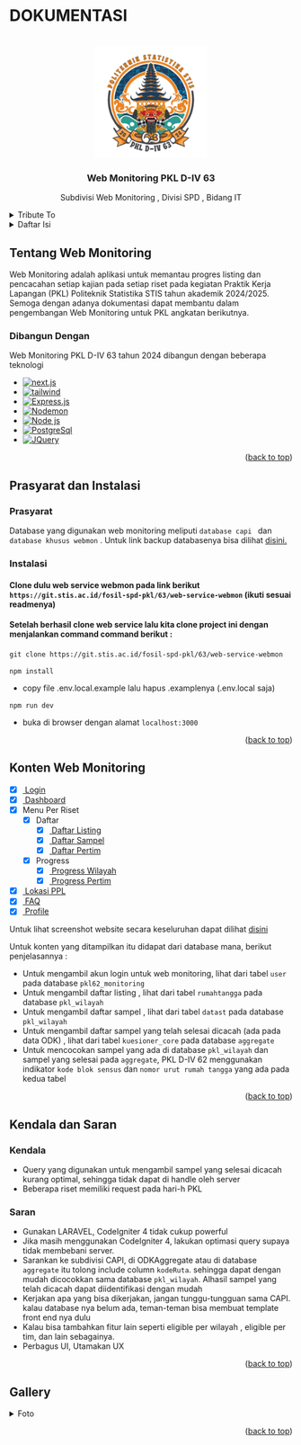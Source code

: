 # DOKUMENTASI

<a name="readme-top"></a>

<!-- PROJECT LOGO -->
<br />
<div align="center">
  <a href="#">
    <img src="public/img/logo/logo-icon.png" alt="Logo" width="200" height="200">
  </a>

  <h3 align="center">Web Monitoring PKL D-IV 63</h3>

  <p align="center">
    Subdivisi Web Monitoring , Divisi SPD , Bidang IT
    <br />
  </p>
</div>

<!-- TRIBUTE TO -->
<details>
  <summary>Tribute To</summary>
  <ol>
    <li>
        Ketua SPD : Muhammad Julian Firdaus <a>222112217@stis.ac.id</a> (3SI1)
    </li>
    <li>
        Subdivisi CAPI dan Server Tercinta
    </li>
    <li>
        Tim Web Monitoring yang telah membuat web monitoring
        <ul>
            <li>Ridho Pangestu <a>222011585@stis.ac.id (3SI3) </a></li>
            <li>Pandu Wahyu Aji <a>222011392@stis.ac.id (3SI2) </a></li>
            <li>Aliefta Zulvansyah B <a>222111873@stis.ac.id (3SI1)</a></li>
            <li>Sonya Ananta Panjaitain <a>222011469@stis.ac.id (3SD3) </a></li>
            <li>Nur Yudha Jati Prakoso <a>222011469@stis.ac.id (3SD3) </a></li>
        </ul>
    </li>
        <li>
        Teman-teman Bayangan Web monitoring yang turut membantu membangun web ini
        <ul>
            <li> 
             Muhammad Diva Amrullah <a>222112210@stis.ac.id (3SI1)</a>
            </li>
             <li> 
            Irsyad Fadhil Asyraf <a>222112116@stis.ac.id (3SI1)</a>
            </li>
               <li> 
            Agus Riyanto <a>222111855@stis.ac.id (3SI2)</a>
            </li>
              <li> 
            Dutatama Rosewika Taufiq Hadihardaya <a>222111997@stis.ac.id (3SD2)</a>
            </li>
        </ul>
         <li>
        Teman-teman SPD lainnya
        <ul>
            <li> 
             Rifky(3SI1), Zein(3SI1), Rista (3SI1), Danang (3SI2), Alpin (3SI2), Ima (3SI2), Yulius (3SI2), Falana (3SI3),Sari (3SI3)
            </li>
        </ul>
    </li>
  </ol>
</details>

<!-- TABLE OF CONTENTS -->
<details>
  <summary>Daftar Isi</summary>
  <ol>
    <li>
      <a href="#about-the-project">Tentang Web Monitoring</a>
      <ul>
        <li><a href="#built-with">Dibangun Dengan</a></li>
      </ul>
    </li>
    <li>
      <a href="#getting-started">Prasyarat dan Instalasi</a>
      <ul>
        <li><a href="#prerequisites">Prasyarat</a></li>
        <li><a href="#installation">Instalasi</a></li>
      </ul>
    </li>
    <li><a href="#sw">Konten Web Monitoring</a></li>
    <li>
      <a href="#ks">Kendala dan Saran</a>
      <ul>
        <li><a href="#kendala">Kendala</a></li>
        <li><a href="#saran">Saran</a></li>
      </ul>
    </li>
    <li><a href="#gambar">Gallery</a></li>
  </ol>
</details>

<!-- ABOUT THE PROJECT -->

<a name="about-the-project"></a>

## Tentang Web Monitoring

Web Monitoring adalah aplikasi untuk memantau progres listing dan pencacahan setiap kajian pada setiap riset pada kegiatan Praktik Kerja Lapangan (PKL) Politeknik Statistika STIS tahun akademik 2024/2025. Semoga dengan adanya dokumentasi dapat membantu dalam pengembangan Web Monitoring untuk PKL angkatan berikutnya.

<a name="built-with"></a>

### Dibangun Dengan

Web Monitoring PKL D-IV 63 tahun 2024 dibangun dengan beberapa teknologi

- [![next.js][Next]][Next-url]
- [![tailwind][TailwindCSS]][tailwind-url]
- [![Express.js][Express.js]][Express-url]
- [![Nodemon][Nodemon]][Nodemon-url]
- [![Node js][Node]][Node-url]
- [![PostgreSql][Postgres]][Postgre-url]
- [![JQuery][Leaflet]][Leaflet-url]

<p align="right">(<a href="#readme-top">back to top</a>)</p>

<!-- GETTING STARTED -->

<a name="getting-started"></a>

## Prasyarat dan Instalasi

<a name="prerequisites"></a>

### Prasyarat

Database yang digunakan web monitoring meliputi `database capi ` dan `database khusus webmon` . Untuk link backup databasenya bisa dilihat [disini.](https://git.stis.ac.id/fosil-spd-pkl/62/backup-database-pkl-62)

<a name="installation"></a>

### Instalasi

#### Clone dulu web service webmon pada link berikut `https://git.stis.ac.id/fosil-spd-pkl/63/web-service-webmon` (ikuti sesuai readmenya)

#### Setelah berhasil clone web service lalu kita clone project ini dengan menjalankan command command berikut :

```
git clone https://git.stis.ac.id/fosil-spd-pkl/63/web-service-webmon
```

```
npm install
```

- copy file .env.local.example lalu hapus .examplenya (.env.local saja)

```
npm run dev
```

- buka di browser dengan alamat `localhost:3000`

<p align="right">(<a href="#readme-top">back to top</a>)</p>

<!-- Konten Web Monitoring -->

<a name="sw"></a>

## Konten Web Monitoring

- [x] <a href="#dlogin"> Login </a>
- [x] <a href="#d1"> Dashboard </a>
- [x] Menu Per Riset
  - [x] Daftar
    - [x] <a href="#d2"> Daftar Listing </a>
    - [x] <a href="#d3"> Daftar Sampel </a>
    - [x] <a href="#d4"> Daftar Pertim </a>
  - [x] Progress
    - [x] <a href="#d5"> Progress Wilayah </a>
    - [x] <a href="#d6"> Progress Pertim </a>
- [x] <a href="#d7"> Lokasi PPL </a>
- [x] <a href="#d8"> FAQ </a>
- [x] <a href="#d9"> Profile </a>

Untuk lihat screenshot website secara keseluruhan dapat dilihat
<a href="#gambar">
disini
</a>

Untuk konten yang ditampilkan itu didapat dari database mana, berikut penjelasannya :

- Untuk mengambil akun login untuk web monitoring, lihat dari tabel `user` pada database `pkl62_monitoring`
- Untuk mengambil daftar listing , lihat dari tabel `rumahtangga` pada database `pkl_wilayah`
- Untuk mengambil daftar sampel , lihat dari tabel `datast` pada database `pkl_wilayah`
- Untuk mengambil daftar sampel yang telah selesai dicacah (ada pada data ODK) , lihat dari tabel `kuesioner_core` pada database `aggregate`
- Untuk mencocokan sampel yang ada di database `pkl_wilayah` dan sampel yang selesai pada `aggregate`, PKL D-IV 62 menggunakan indikator `kode blok sensus` dan `nomor urut rumah tangga` yang ada pada kedua tabel

<p align="right">(<a href="#readme-top">back to top</a>)</p>

<!-- KENDALA DAN SARAN -->

<a name="ks"></a>

## Kendala dan Saran

<a name="kendala"></a>

### Kendala

- Query yang digunakan untuk mengambil sampel yang selesai dicacah kurang optimal, sehingga tidak dapat di handle oleh server
- Beberapa riset memiliki request pada hari-h PKL

<a name="saran"></a>

### Saran

- Gunakan LARAVEL, CodeIgniter 4 tidak cukup powerful
- Jika masih menggunakan CodeIgniter 4, lakukan optimasi query supaya tidak membebani server.
- Sarankan ke subdivisi CAPI, di ODKAggregate atau di database `aggregate` itu tolong include column `kodeRuta`. sehingga dapat dengan mudah dicocokkan sama database `pkl_wilayah`. Alhasil sampel yang telah dicacah dapat diidentifikasi dengan mudah
- Kerjakan apa yang bisa dikerjakan, jangan tunggu-tungguan sama CAPI. kalau database nya belum ada, teman-teman bisa membuat template front end nya dulu
- Kalau bisa tambahkan fitur lain seperti eligible per wilayah , eligible per tim, dan lain sebagainya.
- Perbagus UI, Utamakan UX

<p align="right">(<a href="#readme-top">back to top</a>)</p>

<a name="gambar"></a>

## Gallery

<!-- GALLERY NYA BISA DI FOLD BIAR ENAK -->
<details>
  <summary>Foto</summary>

<a name="d0"></a>

### Desain Awal

![desainawal][desainawal]

<p align="right">(<a href="#sw">Another Konten</a>)</p>

<a name="dlogin"></a>

### Login

![login][login]

<p align="right">(<a href="#sw">Another Konten</a>)</p>

<a name="d1"></a>

### Dashboard

![dashboard_1][dashboard_1]
![dashboard_1a][dashboard_1a]
![dashboard_2][dashboard_2]
![dashboard_2a][dashboard_2a]

<p align="right">(<a href="#sw">Another Konten</a>)</p>

<a name="d2"></a>

### Daftar Listing

![listing1a][listing1a]
![listing1b][listing1b]
![listing1c][listing1c]
![listing1d][listing1d]

<p align="right">(<a href="#sw">Another Konten</a>)</p>

#### Detail Listing

![detail_listing][detail_listing]
![detail_listingnext][detail_listingnext]

<p align="right">(<a href="#sw">Another Konten</a>)</p>

<a name="d3"></a>

### Daftar Sampel

![sampel1a][sampel1a]
![sampel1b][sampel1b]
![sampel1c][sampel1c]
![sampel1d][sampel1d]

<p align="right">(<a href="#sw">Another Konten</a>)</p>

#### Sampel Spesial

![sampelspecial][sampelspecial]

<p align="right">(<a href="#sw">Another Konten</a>)</p>

#### Detail Sampel

![detail_sampel][detail_sampel]
![detail_sampelnext][detail_sampelnext]

<p align="right">(<a href="#sw">Another Konten</a>)</p>

<a name="d4"></a>

### Daftar Pertim

![tim1a][tim1a]
![tim1b][tim1b]
![tim1_detail][tim1_detail]

<p align="right">(<a href="#sw">Another Konten</a>)</p>

<a name="d5"></a>

### Progress Wilayah

![pwilayah1a][pwilayah1a]
![pwilayah1b][pwilayah1b]
![pwilayah1c][pwilayah1c]

<p align="right">(<a href="#sw">Another Konten</a>)</p>

<a name="d6"></a>

### Progress Tim

![ptim][ptim]

<p align="right">(<a href="#sw">Another Konten</a>)</p>

<a name="d7"></a>

### Lokasi PPL

![posisipcl][posisipcl]

<p align="right">(<a href="#sw">Another Konten</a>)</p>

<a name="d8"></a>

### FAQ

![faq][faq]

<p align="right">(<a href="#sw">Another Konten</a>)</p>

<a name="d9"></a>

### Profile

![profile][profile]

<p align="right">(<a href="#sw">Another Konten</a>)</p>

</details>

<p align="right">(<a href="#readme-top">back to top</a>)</p>

<!-- LINK IMAGES -->

[dashboard_1]: public/dokumentasi/dashboard_1.png
[dashboard_1a]: public/dokumentasi/dashboard_1a.png
[dashboard_2]: public/dokumentasi/dashboard_2.png
[dashboard_2a]: public/dokumentasi/dashboard_2a.png
[desainawal]: public/dokumentasi/desainawal.png
[detail_listing]: public/dokumentasi/detail_listing.png
[detail_listingnext]: public/dokumentasi/detail_listingnext.png
[detail_sampel]: public/dokumentasi/detail_sampel.png
[detail_sampelnext]: public/dokumentasi/detail_sampelnext.png
[faq]: public/dokumentasi/faq.png
[listing1a]: public/dokumentasi/listing1a.png
[listing1b]: public/dokumentasi/listing1b.png
[listing1c]: public/dokumentasi/listing1c.png
[listing1d]: public/dokumentasi/listing1d.png
[posisipcl]: public/dokumentasi/posisipcl.png
[profile]: public/dokumentasi/profile.png
[ptim]: public/dokumentasi/ptim.png
[pwilayah1a]: public/dokumentasi/pwilayah1a.png
[pwilayah1b]: public/dokumentasi/pwilayah1b.png
[pwilayah1c]: public/dokumentasi/pwilayah1c.png
[sampel1a]: public/dokumentasi/sampel1a.png
[sampel1b]: public/dokumentasi/sampel1b.png
[sampel1c]: public/dokumentasi/sampel1c.png
[sampel1d]: public/dokumentasi/sampel1d.png
[sampelspecial]: public/dokumentasi/sampelspecial.png
[tim1_detail]: public/dokumentasi/tim1_detail.png
[tim1a]: public/dokumentasi/tim1a.png
[tim1b]: public/dokumentasi/tim1b.png
[login]: public/dokumentasi/login.png
[Next]: https://img.shields.io/badge/Next-black?style=for-the-badge&logo=next.js&logoColor=white
[Next-url]: https://nextjs.org/
[Nodemon]: https://img.shields.io/badge/NODEMON-%23323330.svg?style=for-the-badge&logo=nodemon&logoColor=%BBDEAD
[Express.js]: https://img.shields.io/badge/express.js-%23404d59.svg?style=for-the-badge&logo=express&logoColor=%2361DAFB
[Express-url]: https://expressjs.com/
[Nodemon-url]: https://nodemon.io/
[Postgre-url]: https://www.postgresql.org/
[TailwindCSS]: https://img.shields.io/badge/tailwindcss-%2338B2AC.svg?style=for-the-badge&logo=tailwind-css&logoColor=white
[Postgres]: https://img.shields.io/badge/postgres-%23316192.svg?style=for-the-badge&logo=postgresql&logoColor=white
[Node]: https://img.shields.io/badge/node.js-6DA55F?style=for-the-badge&logo=node.js&logoColor=white
[Node-url]: https://nodejs.org/en/download
[tailwind-url]: https://tailwindcss.com/
[JQuery.com]: https://img.shields.io/badge/jQuery-0769AD?style=for-the-badge&logo=jquery&logoColor=white
[JQuery-url]: https://jquery.com
[Leaflet]: https://img.shields.io/badge/leaflet.js-7DCD85?style=for-the-badge&logo=leaflet&logoColor=white
[Leaflet-url]: https://leafletjs.com/
